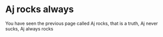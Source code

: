 # Aj rocks always







You have seen the previous page called Aj rocks, that is a truth, Aj never sucks, Aj always rocks
